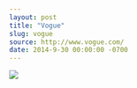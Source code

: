 ```yaml
---
layout: post
title: "Vogue"
slug: vogue
source: http://www.vogue.com/
date: 2014-9-30 00:00:00 -0700
---
```


<img src="{{ site.url }}/assets/img/screenshots/vogue.jpg">

